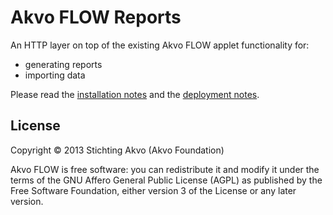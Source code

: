 # Akvo FLOW Reports

An HTTP layer on top of the existing Akvo FLOW applet functionality for:

* generating reports
* importing data

Please read the [installation notes](doc/InstallationNotes.md) and the [deployment notes](doc/DeploymentNotes.md).

## License

Copyright © 2013 Stichting Akvo (Akvo Foundation)

Akvo FLOW is free software: you can redistribute it and modify it 
under the terms of the GNU Affero General Public License (AGPL) 
as published by the Free Software Foundation, 
either version 3 of the License or any later version.
